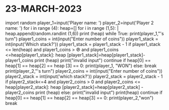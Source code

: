 # 23-MARCH-2023
import random
player_1=input('Player
name: ')
player_2=input('Player 2 name: ')
for i in range (4):
heap=[]
for i in range (1,5):
| heap.append(random.randint (1,6))
print (heap)
while True:
print(player_1,"'s turn")
player1_coins = int(input("Enter number of coins"))
player1_stack = int(input('Which stack?'))
player1_stack = player1_stack - 1
if player1_stack <= len(heap) and player1_coins > ℗ and player1_coins <=heap[player1_stack]:
heap [player1_stack]=heap[player1_stack]-player1_coins
print (heap)
print("invalid input")
continue
if heap[0] == heap[1] == heap[2] == heap [3] == 0:
print(player_1, "WON")
else:
break
print(player_2,"'s turn")
player2_coins = int(input("Enter number of coins"))
player2_stack = int(input('which stack?'))
player2_stack = player2_stack - 1
if player2_stack<=4 and player2_coins > 0 and player2_coins <= heap[player2_stack]:
heap [player2_stack]=heap[player2_stack] - player2_coins
print (heap)
else:
print("invalid input")
print(heap)
continue
if heap[0] == heap[1] == heap[2] == heap[3] == 0:
print(player_2,"won")
break

